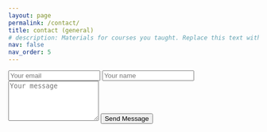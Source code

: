 ```yaml
---
layout: page
permalink: /contact/
title: contact (general)
# description: Materials for courses you taught. Replace this text with your description.
nav: false
nav_order: 5
---
```


<form method="POST" action="https://formspree.io/f/mayzyzyz">
    <input type="email" name="email" placeholder="Your email">
    <input type="text" name="name" placeholder="Your name">
    <textarea name="message" placeholder="Your message" rows="5"></textarea>
    <button type="submit">Send Message</button>
  </form>